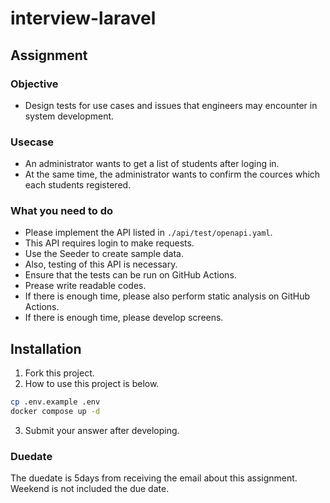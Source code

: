 # interview-laravel

## Assignment

### Objective

- Design tests for use cases and issues that engineers may encounter in system development.

### Usecase

- An administrator wants to get a list of students after loging in.
- At the same time, the administrator wants to confirm the cources which each students registered.

### What you need to do

- Please implement the API listed in `./api/test/openapi.yaml`.
- This API requires login to make requests.
- Use the Seeder to create sample data.
- Also, testing of this API is necessary.
- Ensure that the tests can be run on GitHub Actions.
- Prease write readable codes.
- If there is enough time, please also perform static analysis on GitHub Actions.
- If there is enough time, please develop screens.

## Installation

1. Fork this project.
2. How to use this project is below.

```bash
cp .env.example .env
docker compose up -d
```

3. Submit your answer after developing.


### Duedate
The duedate is 5days from receiving the email about this assignment.
Weekend is not included the due date. 

